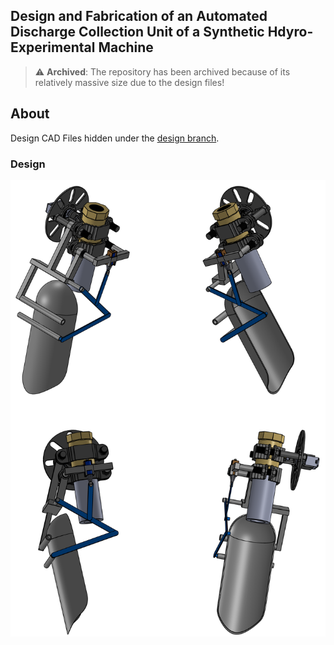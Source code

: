## Design and Fabrication of an Automated Discharge Collection Unit of a Synthetic Hdyro-Experimental Machine

> :warning: **Archived**: The repository has been archived because of its relatively massive size due to the design files!

## About

Design CAD Files hidden under the [design branch](https://github.com/EricoDeMecha/Synthetic-HdyroExperimental-Machine-Project/tree/designs/designs). 


### Design
![Design](https://github.com/EricoDeMecha/FYP18-03Designs/blob/designs/Figures/DischargeFlowDiverSionAssembly6.PNG)
